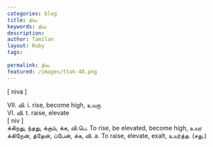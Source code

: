 ```yaml
---
categories: blog
title: நிவ
keywords: நிவ
description: 
author: Tamilan
layout: Ruby
tags: 
 
permalink: நிவ
featured: /images/ttak-48.png
---
```

  
[ niva ]  
  
VII. வி. i. rise, become high, உயரு  
VI. வி. t. raise, elevate  
[ niv ]  
க்கிறது, ந்தது, க்கும், க்க, வி.பெ. To rise, be elevated, become high, உயர  
க்கிறேன், த்தேன், ப்பேன், க்க, வி. a. To raise, elevate, exalt, உயர்த்த. (சது.)